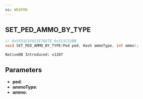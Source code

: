 ```yaml
---
ns: WEAPON
---
```

## SET_PED_AMMO_BY_TYPE

```c
// 0x5FD1E1F011E76D7E 0x311C52BB
void SET_PED_AMMO_BY_TYPE(Ped ped, Hash ammoType, int ammo);
```

```
NativeDB Introduced: v1207
```

## Parameters
* **ped**:
* **ammoType**:
* **ammo**:
